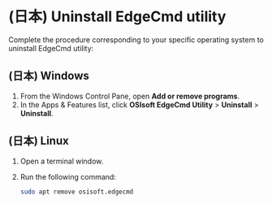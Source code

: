 ﻿---
uid: UninstallEdgeCmdUtility1-1
---

# (日本) Uninstall EdgeCmd utility

Complete the procedure corresponding to your specific operating system to uninstall EdgeCmd utility:

## (日本) Windows

1. From the Windows Control Pane, open **Add or remove programs**.
2. In the Apps & Features list, click **OSIsoft EdgeCmd Utility** > **Uninstall** > **Uninstall**.

## (日本) Linux

1. Open a terminal window.
2. Run the following command:

    ```bash
    sudo apt remove osisoft.edgecmd
    ```
